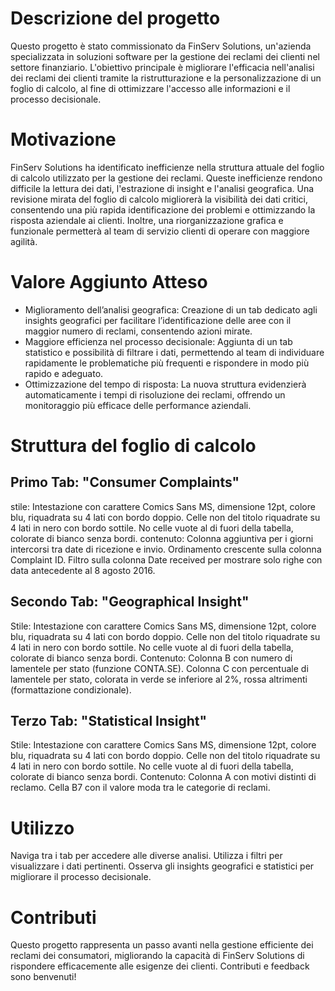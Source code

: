 # Descrizione del progetto

Questo progetto è stato commissionato da FinServ Solutions, un'azienda specializzata in soluzioni software per la gestione dei reclami dei clienti nel settore finanziario. L'obiettivo principale è migliorare l'efficacia nell'analisi dei reclami dei clienti tramite la ristrutturazione e la personalizzazione di un foglio di calcolo, al fine di ottimizzare l'accesso alle informazioni e il processo decisionale.

# Motivazione 

FinServ Solutions ha identificato inefficienze nella struttura attuale del foglio di calcolo utilizzato per la gestione dei reclami. Queste inefficienze rendono difficile la lettura dei dati, l'estrazione di insight e l'analisi geografica. Una revisione mirata del foglio di calcolo migliorerà la visibilità dei dati critici, consentendo una più rapida identificazione dei problemi e ottimizzando la risposta aziendale ai clienti. Inoltre, una riorganizzazione grafica e funzionale permetterà al team di servizio clienti di operare con maggiore agilità.

# Valore Aggiunto Atteso

- Miglioramento dell’analisi geografica: Creazione di un tab dedicato agli insights geografici per facilitare l’identificazione delle aree con il maggior numero di reclami, consentendo azioni mirate.
- Maggiore efficienza nel processo decisionale: Aggiunta di un tab statistico e possibilità di filtrare i dati, permettendo al team di individuare rapidamente le problematiche più frequenti e rispondere in modo più rapido e adeguato.
- Ottimizzazione del tempo di risposta: La nuova struttura evidenzierà automaticamente i tempi di risoluzione dei reclami, offrendo un monitoraggio più efficace delle performance aziendali.

# Struttura del foglio di calcolo 

## Primo Tab: "Consumer Complaints" 
 stile: Intestazione con carattere Comics Sans MS, dimensione 12pt, colore blu, riquadrata su 4 lati con bordo doppio. Celle non del titolo riquadrate su 4 lati    in nero con bordo sottile. No celle vuote al di fuori della tabella, colorate di bianco senza bordi.
 contenuto: Colonna aggiuntiva per i giorni intercorsi tra date di ricezione e invio. Ordinamento crescente sulla colonna Complaint ID. Filtro sulla colonna Date  received per mostrare solo righe con data antecedente al 8 agosto 2016.
 
## Secondo Tab: "Geographical Insight"
 Stile: Intestazione con carattere Comics Sans MS, dimensione 12pt, colore blu, riquadrata su 4 lati con bordo doppio. Celle non del titolo riquadrate su 4 lati    in nero con bordo sottile. No celle vuote al di fuori della tabella, colorate di bianco senza bordi.
 Contenuto: Colonna B con numero di lamentele per stato (funzione CONTA.SE). Colonna C con percentuale di lamentele per stato, colorata in verde se inferiore al    2%, rossa altrimenti (formattazione condizionale).

 ## Terzo Tab: "Statistical Insight"
 Stile: Intestazione con carattere Comics Sans MS, dimensione 12pt, colore blu, riquadrata su 4 lati con bordo doppio. Celle non del titolo riquadrate su 4 lati    in nero con bordo sottile. No celle vuote al di fuori della tabella, colorate di bianco senza bordi.
 Contenuto: Colonna A con motivi distinti di reclamo. Cella B7 con il valore moda tra le categorie di reclami.

# Utilizzo

Naviga tra i tab per accedere alle diverse analisi.
Utilizza i filtri per visualizzare i dati pertinenti.
Osserva gli insights geografici e statistici per migliorare il processo decisionale.

# Contributi

Questo progetto rappresenta un passo avanti nella gestione efficiente dei reclami dei consumatori, migliorando la capacità di FinServ Solutions di rispondere efficacemente alle esigenze dei clienti.
Contributi e feedback sono benvenuti! 








 
